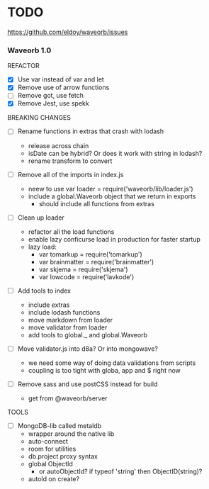 # TODO

https://github.com/eldoy/waveorb/issues

### Waveorb 1.0

REFACTOR

- [x] Use var instead of var and let
- [x] Remove use of arrow functions
- [ ] Remove got, use fetch
- [x] Remove Jest, use spekk

BREAKING CHANGES

- [ ] Rename functions in extras that crash with lodash
  - release across chain
  - isDate can be hybrid? Or does it work with string in lodash?
  - rename transform to convert

- [ ] Remove all of the imports in index.js
  - neew to use var loader = require('waveorb/lib/loader.js')
  - include a global.Waveorb object that we return in exports
    - should include all functions from extras

- [ ] Clean up loader
  - refactor all the load functions
  - enable lazy conficurse load in production for faster startup
  - lazy load:
    - var tomarkup = require('tomarkup')
    - var brainmatter = require('brainmatter')
    - var skjema = require('skjema')
    - var lowcode = require('lavkode')

- [ ] Add tools to index
  - include extras
  - include lodash functions
  - move markdown from loader
  - move validator from loader
  - add tools to global._ and global.Waveorb

- [ ] Move validator.js into d8a? Or into mongowave?
  - we need some way of doing data validations from scripts
  - coupling is too tight with globa, app and $ right now

- [ ] Remove sass and use postCSS instead for build
  - get from @waveorb/server

TOOLS

- [ ] MongoDB-lib called metaldb
  - wrapper around the native lib
  - auto-connect
  - room for utilities
  - db.project proxy syntax
  - global ObjectId
    - or autoObjectId? if typeof 'string' then ObjectID(string)?
  - autoId on create?
